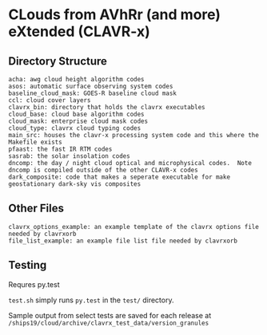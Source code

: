 # **CL**ouds from **AV**h**R**r (and more) e**X**tended (CLAVR-x)

## Directory Structure

    acha: awg cloud height algorithm codes
    asos: automatic surface observing system codes
    baseline_cloud_mask: GOES-R baseline cloud mask 
    ccl: cloud cover layers
    clavrx_bin: directory that holds the clavrx executables
    cloud_base: cloud base algorithm codes
    cloud_mask: enterprise cloud mask codes
    cloud_type: clavrx cloud typing codes
    main_src: houses the clavr-x processing system code and this where the Makefile exists
    pfaast: the fast IR RTM codes
    sasrab: the solar insolation codes
    dncomp: the day / night cloud optical and microphysical codes.  Note dncomp is compiled outside of the other CLAVR-x codes
    dark_composite: code that makes a seperate executable for make geostationary dark-sky vis composites

## Other Files

    clavrx_options_example: an example template of the clavrx options file needed by clavrxorb
    file_list_example: an example file list file needed by clavrxorb


## Testing

Requres py.test

`test.sh` simply runs `py.test` in the `test/` directory.

Sample output from select tests are saved for each release at `/ships19/cloud/archive/clavrx_test_data/version_granules`

